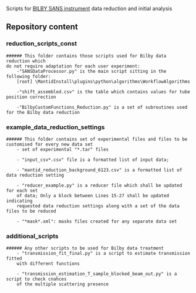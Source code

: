 Scripts for [BILBY SANS instrument](http://www.ansto.gov.au/ResearchHub/OurInfrastructure/ACNS/Facilities/Instruments/Bilby/index.htm) data reduction and initial analysis

Repository content
------------------

### reduction_scripts_const
    ###### This folder contains those scripts used for Bilby data reduction which
    do not require adaptation for each user experiment:
        -"SANSDataProcessor.py" is the main script sitting in the following folder:
        [root] \MantidInstall\plugins\python\algorithms\WorkflowAlgorithms

        -"shift_assembled.csv" is the table which contains values for tube position correction

        -"BilbyCustomFunctions_Reduction.py" is a set of subroutines used for the Bilby data reduction

### example_data_reduction_settings
    ###### This folder contains set of experimental files and files to be customised for every new data set
        - set of experimental "*.tar" files
        
        - "input_csv*.csv" file is a formatted list of input data;
        
        - "mantid_reduction_background_6123.csv" is a formatted list of data reduction setting
        
        - "reducer_example.py" is a reducer file which shall be updated for each set 
        of data; Only a block between Lines 15-27 shall be updated indicating
        requested data reduction settings along with a set of the data files to be reduced
        
        - "*mask*.xml": masks files created for any separate data set

### additional_scripts
    ###### Any other scripts to be used for Bilby data treatment
        - "transmission_fit_final.py" is a script to estimate transmission fitted
        with different functions

        - "transmission_estimation_T_sample_blocked_beam_out.py" is a script to check cnahces
        of the multiple scattering presence
